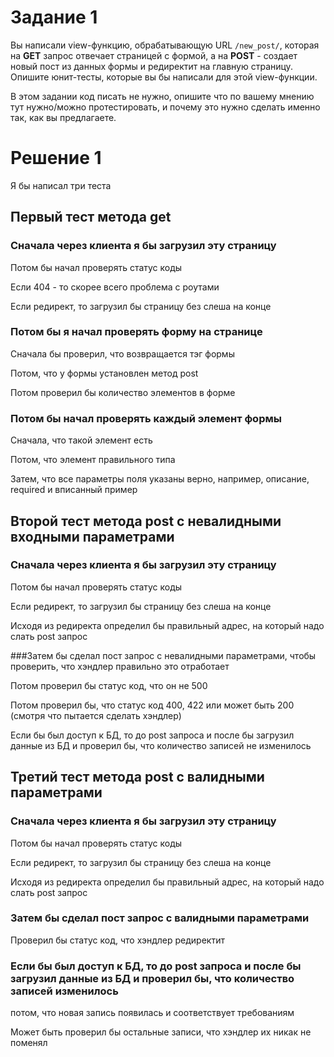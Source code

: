 # Задание 1

Вы написали view-функцию, обрабатывающую URL `/new_post/`, которая на **GET** запрос отвечает страницей с формой, а на **POST** - создает новый пост из данных формы и редиректит на главную страницу.  
Опишите юнит-тесты, которые вы бы написали для этой view-функции.  

В этом задании код писать не нужно, опишите что по вашему мнению тут нужно/можно протестировать, и почему это нужно сделать именно так, как вы предлагаете.


# Решение 1

Я бы написал три теста

## Первый тест метода get
### Сначала через клиента я бы загрузил эту страницу

Потом бы начал проверять статус коды

Если 404 - то скорее всего проблема с роутами

Если редирект, то загрузил бы страницу без слеша на конце

### Потом бы я начал проверять форму на странице

Сначала бы проверил, что возвращается тэг формы

Потом, что у формы установлен метод post

Потом проверил бы количество элементов в форме

### Потом бы начал проверять каждый элемент формы

Сначала, что такой элемент есть

Потом, что элемент правильного типа

Затем, что все параметры поля указаны верно, например, описание, required и вписанный пример 


## Второй тест метода post с невалидными входными параметрами

### Сначала через клиента я бы загрузил эту страницу

Потом бы начал проверять статус коды

Если редирект, то загрузил бы страницу без слеша на конце

Исходя из редиректа определил бы правильный адрес, на который надо слать post запрос

###Затем бы сделал пост запрос с невалидными параметрами, чтобы проверить, что хэндлер правильно это отработает

Потом проверил бы статус код, что он не 500

Потом проверил бы, что статус код 400, 422 или может быть 200 (смотря что пытается сделать хэндлер)

Если бы был доступ к БД, то до post запроса и после бы загрузил данные из БД и проверил бы, что количество записей не изменилось


## Третий тест метода post с валидными параметрами

### Сначала через клиента я бы загрузил эту страницу

Потом бы начал проверять статус коды

Если редирект, то загрузил бы страницу без слеша на конце

Исходя из редиректа определил бы правильный адрес, на который надо слать post запрос

### Затем бы сделал пост запрос с валидными параметрами

Проверил бы статус код, что хэндлер редиректит

### Если бы был доступ к БД, то до post запроса и после бы загрузил данные из БД и проверил бы, что количество записей изменилось

потом, что новая запись появилась и соответствует требованиям

Может быть проверил бы остальные записи, что хэндлер их никак не поменял
